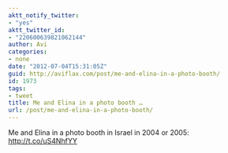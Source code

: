 ```yaml
---
aktt_notify_twitter:
- "yes"
aktt_twitter_id:
- "220600639821062144"
author: Avi
categories:
- none
date: "2012-07-04T15:31:05Z"
guid: http://aviflax.com/post/me-and-elina-in-a-photo-booth/
id: 1973
tags:
- tweet
title: Me and Elina in a photo booth …
url: /post/me-and-elina-in-a-photo-booth/
---
```

Me and Elina in a photo booth in Israel in 2004 or 2005: <a href="http://t.co/uS4NhfYY" rel="nofollow">http://t.co/uS4NhfYY</a>